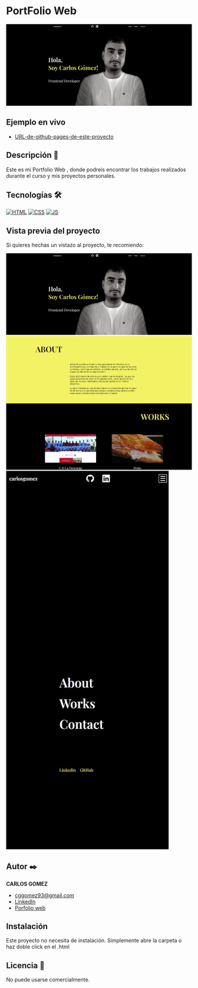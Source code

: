 # PortFolio Web
![Imagen del proyecto]( https://github.com/CGomezGomez/portfolioweb/blob/main/assets/portada.jpg)

## Ejemplo en vivo
- [URL-de-github-pages-de-este-proyecto](https://cgomezgomez.github.io/portfolioweb/)

## Descripción 📑

Este es mi Portfolio Web , donde podreis encontrar los trabajos realizados durante el curso y mis proyectos personales.

## Tecnologías 🛠
<!-- Iconos sacados de: https://github.com/hendrasob/badges/blob/master/README.md y https://github.com/alexandresanlim/Badges4-README.md-Profile -->
[![HTML](https://img.shields.io/badge/HTML5-E34F26?style=for-the-badge&logo=html5&logoColor=white)](https://es.wikipedia.org/wiki/HTML5)
[![CSS](https://img.shields.io/badge/CSS3-1572B6?style=for-the-badge&logo=css3&logoColor=white)](https://es.wikipedia.org/wiki/CSS)
[![JS](https://img.shields.io/badge/JavaScript-F7DF1E?style=for-the-badge&logo=javascript&logoColor=black)](https://es.wikipedia.org/wiki/JavaScript)

## Vista previa del proyecto
Si quieres hechas un vistazo al proyecto, te recomiendo:

![Captura del proyecto](https://github.com/CGomezGomez/portfolioweb/blob/main/assets/portada.jpg)
![Captura del proyecto](https://github.com/CGomezGomez/portfolioweb/blob/main/assets/secciones.jpg)
![Captura del proyecto](https://github.com/CGomezGomez/portfolioweb/blob/main/assets/menu.jpg)

## Autor ✒️
**CARLOS GOMEZ**

* [cggomez93@gmail.com](cggomez93@gmail.com)
* [LinkedIn](https://www.linkedin.com/in/cgomezgomez/)
* [Porfolio web](https://cgomezgomez.github.io/portfolioweb/)

## Instalación 
Este proyecto no necesita de instalación. Simplemente abre la carpeta o haz doble click en el .html
  
## Licencia 📄
No puede usarse comercialmente.
